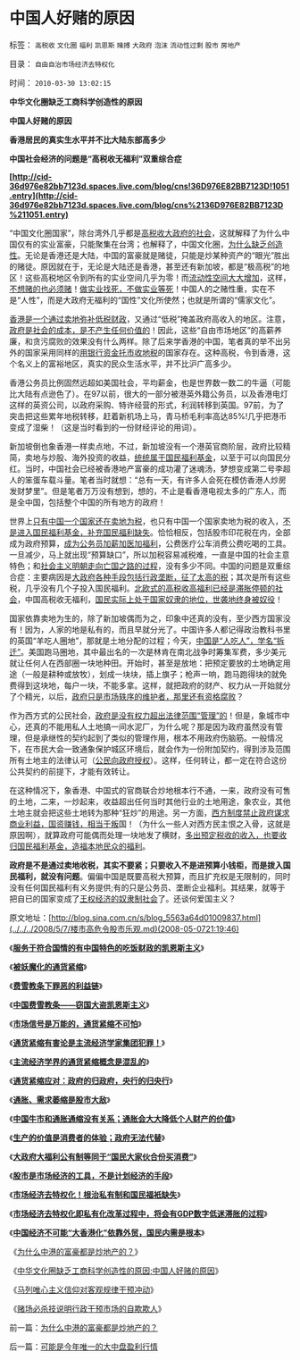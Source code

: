 # 中国人好赌的原因

标签： `高税收` `文化圈` `福利` `凯恩斯` `赌搏` `大政府` `泡沫` `流动性过剩` `股市` `房地产` 

目录： `自由自治市场经济去特权化`

时间： `2010-03-30 13:02:15`

**中华文化圈缺乏工商科学创造性的原因**

**中国人好赌的原因**

**香港居民的真实生水平并不比大陆东部高多少**

**中国社会经济的问题是“高税收无福利”双重综合症**

**[http://cid-36d976e82bb7123d.spaces.live.com/blog/cns!36D976E82BB7123D!1051.entry](http://cid-36d976e82bb7123d.spaces.live.com/blog/cns%2136D976E82BB7123D%211051.entry)**

“中国文化圈国家”，除台湾外几乎都是[高税收大政府的社会](../../../2007/12/23/冗员吃饭财政拖累：高税收无福利无助社会和谐.md)，这就解释了为什么中国仅有的实业富豪，只能聚集在台湾；也解释了，中国文化圈，[为什么缺乏创造性](../../../2009/2/17/有内需没垄断就会有先进技术.md)。无论是香港还是大陆，中国的富豪就是赌徒，只能是炒某种资产的“眼光”胜出的赌徒。原因就在于，无论是大陆还是香港，甚至还有新加坡，都是“极高税”的地区！这些高税地区令到所有的实业空间几乎为零！而[流动性空间大大增加](../../../2010/3/26/计划经济阶段“泡沫牛市”将依旧.md)，这样，[不想赌的也必须赌](../../../2009/5/1/赌场必杀技，市场计划经济行政干预之自欺欺人.md)！[做实业找死，不做实业等死](../../../2009/8/7/生意难做，打肿脸充胖子的民营企业家.md)！中国人的之赌性重，实在不是“人性”，而是大政府无福利的“国性”文化所使然；也就是所谓的“儒家文化”。

[香港是一个通过卖地弥补低税财政](../../../2008/12/19/香港房价连同旧的经济模式，已经死了.md)，又通过“低税”掩盖政府高收入的地区。注意，[政府是社会的成本，是不产生任何价值的](../../../2010/2/26/行政是社会的成本，而腐败是行政的成本.md)！因此，这些“自由市场地区”的高薪养廉，和贪污腐败的效果没有什么两样。除了后来学香港的中国，笔者真的举不出另外的国家采用同样的[用银行资金托市收地税](../../../2008/6/28/推恩令瓦解地方土地财政，结束高房价.md)的国家存在。这种高税，令到香港，这个名义上的富裕地区，真实的民众生活水平，并不比沪广高多少。

香港公务员比例固然远超如美国社会，平均薪金，也是世界数一数二的牛逼（可能比大陆有点逊色了）。在97以前，很大的一部分被港英外籍公务员，以及香港电灯这样的英资公司，以政府采购、特许经营的形式，利润转移到英国。97前，为了突击把这些累年地税转移，赶着新机场上马，青马桥毛利率高达85%!几乎把港币变成了湿柴！（这是当时看到的一份财经评论的用词）。

新加坡倒也象香港一样卖点地，不过，新加坡没有一个港英官商阶层，政府比较精简，卖地与炒股、海外投资的收益，[统统属于国民福利基金](../../../2007/10/6/中国国民福利缺失是经济发展中的癌症.md)，以至于可以向国民分红。当时，中国社会已经被香港地产富豪的成功灌了迷魂汤，梦想变成第二号李超人的笨蛋车载斗量。笔者当时就想：“总有一天，有许多人会死在模仿香港人炒房发财梦里”。但是笔者万万没有想到，想的，不止是看香港电视太多的广东人，而是全中国，包括整个中国的所有地方的政府！

世界上[只有中国一个国家还在卖地为税](../../../2008/7/4/三个坏蛋政策博羿老百姓承受高房价危机全部代价.md)，也只有中国一个国家卖地为税的收入，[不是进入国民福利基金，补充国民福利缺失](../../../2010/3/28/市场经济去特权化！根治私有制和国民福衹缺失.md)。恰恰相反，包括股市印花税在内，全部成为政府预算，[成为公务员加薪加医加福利](../../../2008/7/15/寻租腐败定律：国有企业事加薪，民营个企业下岗.md)，公费医疗公车消费公费吃喝的工具。一旦减少，马上就出现“预算缺口”，所以加税容易减税难，一直是中国的社会主意特色；和[社会主义明朝走向亡国之路的过程](../../../2008/11/3/亡于内需不振！今天仍是明朝吗？.md)，没有多少不同。中国的问题是双重综合症：主要病因是[大政府各种手段包括行政垄断，征了太高的税](../../../2009/9/16/国民税负强度要算上行政垄断.md)；其次是所有这些税，几乎没有几个子投入国民福利。[北欧式的高税收高福利已经是滞胀停顿的社会](../../../2009/11/15/民主“主义”乌托邦和北欧社会主义.md)，中国高税收无福利，[国民实际上处于国家奴隶的地位，世袭地终身被奴役](../../../2009/7/23/马列凯恩斯张五常理论中国特色化的共同特点.md)！

国家依靠卖地为生的，除了新加坡偶而为之，印象中还真的没有，至少西方国家没有！因为，人家的地是私有的，而且早就分光了。中国许多人都记得政治教科书里的英国“羊吃人圈地”，那就是土地分配的过程；今天，[中国是“人吃人”，学名“拆迁”](../../../2010/1/14/产权混乱与拆迁之恶.md)。美国跑马圈地，其中最出名的一次是林肯在南北战争时筹集军费，多少美元就让任何人在西部圈一块地种田。开始时，甚至是放地：把预定要放的土地确定用途（一般是耕种或放牧），划成一块块，插上旗子；枪声一响，跑马跑得块的就免费得到这块地，每户一块，不能多拿。这样，就把政府的财产、权力从一开始就分了个精光，以后，[政府只是市场轶序的维护者，那里还有资格腐败](../../../2009/10/22/大赦腐败的成本边界和民主妥协的收益确定.md)？

作为西方式的公民社会，[政府是没有权力超出法律范围“管理”的](../../../2009/12/22/公共管理学假定：三权分立要说爱你不容易.md)！但是，象城市中心，还真的不能用私人土地搞一间水泥厂，为什么呢？那是因为政府虽然没有管理，但是承继性的契约起到了类似的管理作用，根本不用政府伤脑筋。一般情况下，在市民大会一致通象保护城区环境后，就会作为一份附加契约，得到涉及范围所有土地主的法律认可（[公民向政府授权](http://hi.baidu.com/darthchn/blog/item/bf555cdc82eeabe677c6380e.html)）。这样，任何转让，都一定在符合这份公共契约的前提下，才能有效转让。

在这种情况下，象香港、中国式的官商联合炒地根本行不通，一来，政府没有可售的土地，二来，一炒起来，收益超出任何当时其他行业的土地用途，象农业，其他土地主就会把这些土地转为那种“狂炒”的用途。另一方面，[西方制度禁止政府谋求商业利益，国资赚钱，相当于叛](../../../2009/8/14/计划经济的划拨是寻租腐败之源.md)国！（为什么一些人对西方民主恨之入骨，这就是原因啊），就算政府可能偶而处理一块地发了横财，[多出预定税收的收入，也要收归国民福利基金，造福本地民众的福利](../../../2007/9/27/减少房地产泡沫破裂危害的上中下策.md)。

**政府是不是通过卖地收税，其实不要紧；只要收入不是进预算小钱柜，而是拨入国民福利，就没有问题**。偏偏中国是既要高税大预算，而且扩充权是无限制的，同时没有任何国民福利有义务提供;有的只是公务员、垄断企业福利。其结果，就等于把自已的国家变成了[王权经济的奴隶制社会](../../../2009/11/16/奴隶制社会和古罗马.md)了。还谈何爱国主义？

原文地址：[http://blog.sina.com.cn/s/blog_5563a64d01009837.html](../../../2008/5/7/楼市高危令股市乐观.md)(2008-05-0721:19:46)

《[**服务于符合国情的有中国特色的吃饭财政的凯恩斯主义**](http://blog.sina.com.cn/s/blog_5563a64d0100cinq.html)》

《[**被妖魔化的通货紧缩**](../../../2009/4/19/被妖魔化的通货紧缩.md)》

《[**费雪教条下罪恶的利益链**](../../../2009/4/22/费雪教条之通货紧缩有害论背后的资产利益链.md)》

《[**中国费雪教条——窃国大盗凯恩斯主义**](../../../2009/4/24/费雪教条和凯恩斯主义.md)》

《[**市场信号是万能的，通货紧缩不可怕**](../../../2009/4/26/市场信号是万能的，通货紧缩不可怕.md)》

《[**通货紧缩有害论是主流经济学家集团犯罪！**](../../../2009/4/27/通货紧缩有害论和主流经济学家.md)》

《[**主流经济学界的通货紧缩概念是混乱的**](../../../2009/5/8/主流经济学界的通货紧缩概念是混乱的.md)》

《[**通货紧缩应对：政府的归政府，央行的归央行**](../../../2009/5/10/坚持市场经济思维看经济.md)》

《[**通胀、需求萎缩是股市大敌**](../../../2008/3/19/通胀、需求萎缩是大敌；货币政策从紧符合股民利益.md)》

《[**中国牛市和通胀通缩没有关系；通胀会大大降低个人财产的价值**](../../../2010/3/27/中牛市和通胀通缩没关系；通胀会降低私人财产价值.md)》

《[**生产的价值是消费者的体验；政府无法代替**](../../../2010/3/27/生产的价值是消费者的体验；政府无法代替.md)》

《[**大政府大福利公有制等同于“国民大家伙合份买消费”**](../../../2010/3/28/大政府大福利公有制等同于“国民大家伙合份买消费”.md)》

《[**股市是市场经济的工具，不是计划经济的手段**](../../../2010/3/28/股市是市场经济的工具，不是计划经济的手段.md)》

《[**市场经济去特权化！根治私有制和国民福衹缺失**](../../../2010/3/28/市场经济去特权化！根治私有制和国民福衹缺失.md)》

《[**市场经济去特权化即私有化改革过程中，将会有GDP数字低迷滞胀的过程**](../../../2010/3/29/私有化改革过程会有GDP低迷滞胀的过程.md)》

《[**中国经济不可能“大香港化”依靠外贸，国民内需是根本**](../../../2010/3/29/中国经济不可能“大香港化”，国民内需是根本.md)》

《[为什么中港的富豪都是炒地产的？](../../../2010/3/30/为什么中港的富豪都是炒地产的？.md)》

《[中华文化圈缺乏工商科学创造性的原因;中国人好赌的原因](../../../2010/3/30/中国人好赌的原因.md)》

《[马列唯心主义信仰对客观规律干预冲动](../../../2009/5/1/人定胜天？马列唯心信仰对客观规律干预冲动.md)》

《[赌场必杀技说明行政干预市场的自欺欺人](../../../2009/5/1/赌场必杀技，市场计划经济行政干预之自欺欺人.md)》



前一篇：[为什么中港的富豪都是炒地产的？](../../../2010/3/30/为什么中港的富豪都是炒地产的？.md)

后一篇：[可能是今年唯一的大中盘盈利行情](../../../2010/3/30/可能是今年唯一的大中盘盈利行情.md)